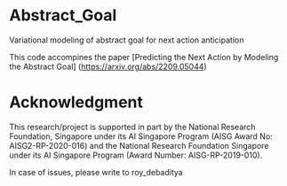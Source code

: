 # Abstract_Goal
Variational modeling of abstract goal for next action anticipation

This code accompines the paper [Predicting the Next Action by Modeling the Abstract Goal]
(https://arxiv.org/abs/2209.05044)


# Acknowledgment

This research/project is supported in part by the National Research Foundation, Singapore under its AI Singapore Program (AISG Award No: AISG2-RP-2020-016) and the National Research Foundation Singapore under its AI Singapore Program (Award Number: AISG-RP-2019-010).

  
In case of issues, please write to roy_debaditya
